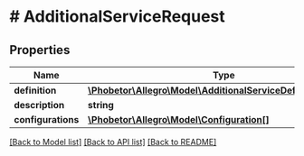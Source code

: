 # # AdditionalServiceRequest

## Properties

Name | Type | Description | Notes
------------ | ------------- | ------------- | -------------
**definition** | [**\Phobetor\Allegro\Model\AdditionalServiceDefinitionRequest**](AdditionalServiceDefinitionRequest.md) |  |
**description** | **string** |  |
**configurations** | [**\Phobetor\Allegro\Model\Configuration[]**](Configuration.md) |  |

[[Back to Model list]](../../README.md#models) [[Back to API list]](../../README.md#endpoints) [[Back to README]](../../README.md)
